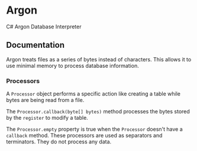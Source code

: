 # Argon
C# Argon Database Interpreter

## Documentation
Argon treats files as a series of bytes instead of characters. This allows it to use minimal memory to process database information. 

### Processors
A `Processor` object performs a specific action like creating a table while bytes are being read from a file.

The `Processor.callback(byte[] bytes)` method processes the bytes stored by the `register` to modify a table.

The `Processor.empty` property is true when the `Processor` doesn't have a `callback` method. These processors are used as separators and terminators. They do not process any data.
